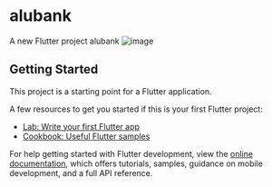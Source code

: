 # alubank

A new Flutter project alubank
![image](https://github.com/D1D1O/banco_flutter/assets/31021190/154a96b1-98a1-4e71-9f7c-da196030fb19)


## Getting Started

This project is a starting point for a Flutter application.

A few resources to get you started if this is your first Flutter project:

- [Lab: Write your first Flutter app](https://docs.flutter.dev/get-started/codelab)
- [Cookbook: Useful Flutter samples](https://docs.flutter.dev/cookbook)

For help getting started with Flutter development, view the
[online documentation](https://docs.flutter.dev/), which offers tutorials,
samples, guidance on mobile development, and a full API reference.
